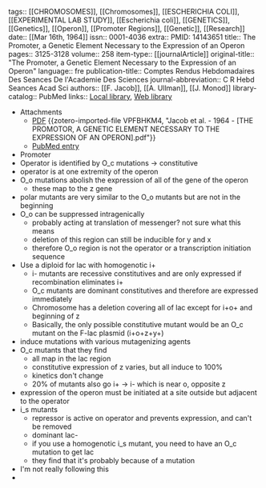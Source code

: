tags:: [[CHROMOSOMES]], [[Chromosomes]], [[ESCHERICHIA COLI]], [[EXPERIMENTAL LAB STUDY]], [[Escherichia coli]], [[GENETICS]], [[Genetics]], [[Operon]], [[Promoter Regions]], [[Genetic]], [[Research]]
date:: [[Mar 16th, 1964]]
issn:: 0001-4036
extra:: PMID: 14143651
title:: The Promoter, a Genetic Element Necessary to the Expression of an Operon
pages:: 3125-3128
volume:: 258
item-type:: [[journalArticle]]
original-title:: "The Promoter, a Genetic Element Necessary to the Expression of an Operon"
language:: fre
publication-title:: Comptes Rendus Hebdomadaires Des Seances De l'Academie Des Sciences
journal-abbreviation:: C R Hebd Seances Acad Sci
authors:: [[F. Jacob]], [[A. Ullman]], [[J. Monod]]
library-catalog:: PubMed
links:: [Local library](zotero://select/library/items/KG7Q8PQZ), [Web library](https://www.zotero.org/users/6106196/items/KG7Q8PQZ)

- Attachments
	- [PDF](zotero://select/library/items/VPFBHKM4) {{zotero-imported-file VPFBHKM4, "Jacob et al. - 1964 - [THE PROMOTOR, A GENETIC ELEMENT NECESSARY TO THE EXPRESSION OF AN OPERON].pdf"}}
	- [PubMed entry](http://www.ncbi.nlm.nih.gov/pubmed/14143651)
- Promoter
- Operator is identified by O_c mutations -> constitutive
- operator is at one extremity of the operon
- O_o mutations abolish the expression of all of the gene of the operon
	- these map to the z gene
- polar mutants are very similar to the O_o mutants but are not in the beginning
- O_o can be suppressed intragenically
	- probably acting at translation of messenger? not sure what this means
	- deletion of this region can still be inducible for y and x
	- therefore O_o region is not the operator or a transcription initiation sequence
- Use a diploid for lac with homogenotic i+
	- i- mutants are recessive constitutives and are only expressed if recombination eliminates i+
	- O_c mutants are dominant constitutives and therefore are expressed immediately
	- Chromosome has a deletion covering all of lac except for i+o+ and beginning of z
	- Basically, the only possible constitutive mutant would be an O_c mutant on the F-lac plasmid (i+o+z+y+)
- induce mutations with various mutagenizing agents
- O_c mutants that they find
	- all map in the lac region
	- constitutive expression of z varies, but all induce to 100%
	- kinetics don't change
	- 20% of mutants also go i+ -> i- which is near o, opposite z
- expression of the operon must be initiated at a site outside but adjacent to the operator
- i_s mutants
	- repressor is active on operator and prevents expression, and can't be removed
	- dominant lac-
	- if you use a homogenotic i_s mutant, you need to have an O_c mutation to get lac
	- they find that it's probably because of a mutation
- I'm not really following this
-